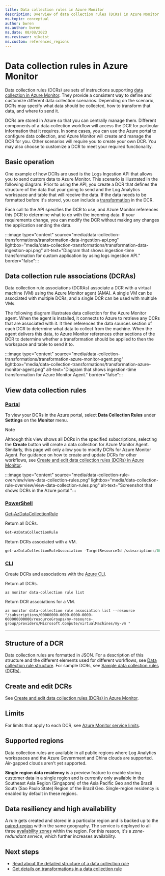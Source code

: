 ```yaml
---
title: Data collection rules in Azure Monitor
description: Overview of data collection rules (DCRs) in Azure Monitor including their contents and structure and how you can create and work with them.
ms.topic: conceptual
author: bwren
ms.author: bwren
ms.date: 08/08/2023
ms.reviewer: nikeist
ms.custom: references_regions
---
```


# Data collection rules in Azure Monitor
Data collection rules (DCRs) are sets of instructions supporting [data collection in Azure Monitor](../essentials/data-collection.md). They provide a consistent way to define and customize different data collection scenarios. Depending on the scenario, DCRs may specify what data should be collected, how to transform that data, and where to send it. 

DCRs are stored in Azure so that you can centrally manage them. Different components of a data collection workflow will access the DCR for particular information that it requires. In some cases, you can use the Azure portal to configure data collection, and Azure Monitor will create and manage the DCR for you. Other scenarios will require you to create your own DCR. You may also choose to customize a DCR to meet your required functionality.


## Basic operation
One example of how DCRs are used is the Logs Ingestion API that allows you to send custom data to Azure Monitor. This scenario is illustrated in the following diagram. Prior to using the API, you create a DCR that defines the structure of the data that your going to send and the Log Analytics workspace and table that will receive the data. If the data needs to be formatted before it's stored, you can include a [transformation](data-collection-transformations.md) in the DCR.

Each call to the API specifies the DCR to use, and Azure Monitor references this DCR to determine what to do with the incoming data. If your requirements change, you can modify the DCR without making any changes the application sending the data.

 
:::image type="content" source="media/data-collection-transformations/transformation-data-ingestion-api.png" lightbox="media/data-collection-transformations/transformation-data-ingestion-api.png" alt-text="Diagram that shows ingestion-time transformation for custom application by using logs ingestion API." border="false":::

## Data collection rule associations (DCRAs)
Data collection rule associations (DCRAs) associate a DCR with a virtual machine (VM) using the Azure Monitor agent (AMA). A single VM can be associated with multiple DCRs, and a single DCR can be used with multiple VMs. 

The following diagram illustrates data collection for the Azure Monitor agent. When the agent is installed, it connects to Azure to retrieve any DCRs that are associated with it. It then references the data sources section of each DCR to determine what data to collect from the machine. When the agent delivers this data, to Azure Monitor references other sections of the DCR to determine whether a transformation should be applied to then the workspace and table to send it to.

:::image type="content" source="media/data-collection-transformations/transformation-azure-monitor-agent.png" lightbox="media/data-collection-transformations/transformation-azure-monitor-agent.png" alt-text="Diagram that shows ingestion-time transformation for Azure Monitor Agent." border="false":::



## View data collection rules

### [Portal](#tab/portal)
To view your DCRs in the Azure portal, select **Data Collection Rules** under **Settings** on the **Monitor** menu.

> [!NOTE]
> Although this view shows all DCRs in the specified subscriptions, selecting the **Create** button will create a data collection for Azure Monitor Agent. Similarly, this page will only allow you to modify DCRs for Azure Monitor Agent. For guidance on how to create and update DCRs for other workflows, see [Create and edit data collection rules (DCRs) in Azure Monitor](./data-collection-rule-create-edit.md).

:::image type="content" source="media/data-collection-rule-overview/view-data-collection-rules.png" lightbox="media/data-collection-rule-overview/view-data-collection-rules.png" alt-text="Screenshot that shows DCRs in the Azure portal.":::

### [PowerShell](#tab/powershell)
[Get-AzDataCollectionRule](/powershell/module/az.monitor/get-azdatacollectionrule)

Return all DCRs.

```powershell
Get-AzDataCollectionRule 
```

Return DCRs associated with a VM.

```powershell
get-azDataCollectionRuleAssociation -TargetResourceId /subscriptions/00000000-0000-0000-0000-000000000000/resourceGroups/my-resource-group/providers/Microsoft.Compute/virtualMachines/my-vm | foreach {Get-azDataCollectionRule -RuleId $_.DataCollectionRuleId }
```

### [CLI](#tab/cli)
 Create DCRs and associations with the [Azure CLI](/cli/azure/monitor/data-collection/rule).

Return all DCRs.

```azurecli
az monitor data-collection rule list
```

Return DCR associations for a VM.

```azurecli
az monitor data-collection rule association list --resource "/subscriptions/00000000-0000-0000-0000-000000000000/resourceGroups/my-resource-group/providers/Microsoft.Compute/virtualMachines/my-vm "
```

---


## Structure of a DCR
Data collection rules are formatted in JSON. For a description of this structure and the different elements used for different workflows, see [Data collection rule structure](data-collection-rule-structure.md). For sample DCRs, see [Sample data collection rules (DCRs)](data-collection-rule-samples.md).

## Create and edit DCRs
See [Create and edit data collection rules (DCRs) in Azure Monitor](./data-collection-rule-create-edit.md).

## Limits
For limits that apply to each DCR, see [Azure Monitor service limits](../service-limits.md#data-collection-rules).

## Supported regions
Data collection rules are available in all public regions where Log Analytics workspaces and the Azure Government and China clouds are supported. Air-gapped clouds aren't yet supported.

**Single region data residency** is a preview feature to enable storing customer data in a single region and is currently only available in the Southeast Asia Region (Singapore) of the Asia Pacific Geo and the Brazil South (Sao Paulo State) Region of the Brazil Geo. Single-region residency is enabled by default in these regions.

## Data resiliency and high availability
A rule gets created and stored in a particular region and is backed up to the [paired-region](../../availability-zones/cross-region-replication-azure.md#azure-paired-regions) within the same geography. The service is deployed to all three [availability zones](../../availability-zones/az-overview.md#availability-zones) within the region. For this reason, it's a *zone-redundant service*, which further increases availability.

## Next steps

- [Read about the detailed structure of a data collection rule](data-collection-rule-structure.md)
- [Get details on transformations in a data collection rule](data-collection-transformations.md)
